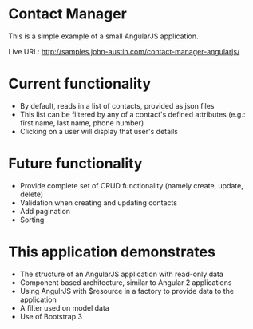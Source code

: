 # Contact Manager
This is a simple example of a small AngularJS application.

Live URL: http://samples.john-austin.com/contact-manager-angularjs/

# Current functionality
* By default, reads in a list of contacts, provided as json files
* This list can be filtered by any of a contact's defined attributes (e.g.: first name, last name, phone number)
* Clicking on a user will display that user's details

# Future functionality
* Provide complete set of CRUD functionality (namely create, update, delete)
* Validation when creating and updating contacts
* Add pagination
* Sorting

# This application demonstrates
* The structure of an AngularJS application with read-only data
* Component based architecture, similar to Angular 2 applications
* Using AngulrJS with $resource in a factory to provide data to the application
* A filter used on model data
* Use of Bootstrap 3
